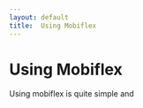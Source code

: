 ```yaml
---
layout: default
title:  Using Mobiflex
---
```


# Using Mobiflex

Using mobiflex is quite simple and 